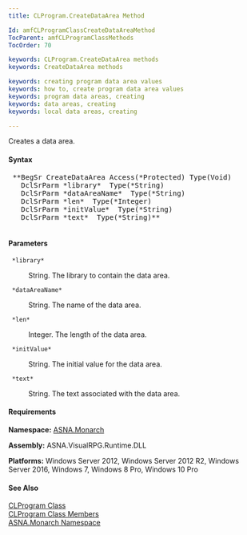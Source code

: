```yaml
---
title: CLProgram.CreateDataArea Method

Id: amfCLProgramClassCreateDataAreaMethod
TocParent: amfCLProgramClassMethods
TocOrder: 70

keywords: CLProgram.CreateDataArea methods
keywords: CreateDataArea methods

keywords: creating program data area values
keywords: how to, create program data area values
keywords: program data areas, creating
keywords: data areas, creating
keywords: local data areas, creating

---
```


Creates a data area.

#### Syntax
<pre class="syntax"> **BegSr CreateDataArea Access(*Protected) Type(Void)
   DclSrParm *library*  Type(*String)
   DclSrParm *dataAreaName*  Type(*String)
   DclSrParm *len*  Type(*Integer)
   DclSrParm *initValue*  Type(*String)   
   DclSrParm *text*  Type(*String)** 
      </pre>

#### Parameters
<dl>
        <dt>
          <code> *library* </code>
        </dt>
        <dd>

String. The library to contain the data area.
</dd>
        <dt>
          <code> *dataAreaName* </code>
        </dt>
        <dd>

String. The name of the data area.
</dd>
        <dt>
          <code> *len* </code>
        </dt>
        <dd>

Integer. The length of the data area.
</dd>
        <dt>
          <code> *initValue* </code>
        </dt>
        <dd>

String. The initial value for the data area.
</dd>
        <dt>
          <code> *text* </code>
        </dt>
        <dd>

String. The text associated with the data area.
</dd>
</dl>

<!-- start -->

#### Requirements
**Namespace:** [ASNA.Monarch](monarch-namespace.html)

**Assembly:** ASNA.VisualRPG.Runtime.DLL 

**Platforms:** Windows Server 2012, Windows Server 2012 R2, Windows Server 2016, Windows 7, Windows 8 Pro, Windows 10 Pro
<!-- end -->

#### See Also
[CLProgram Class](clprogram-class.html) <br clear="none" /> [ CLProgram Class Members](clprogram-class-members.html) <br clear="none" /> [ASNA.Monarch Namespace](monarch-namespace.html) 
